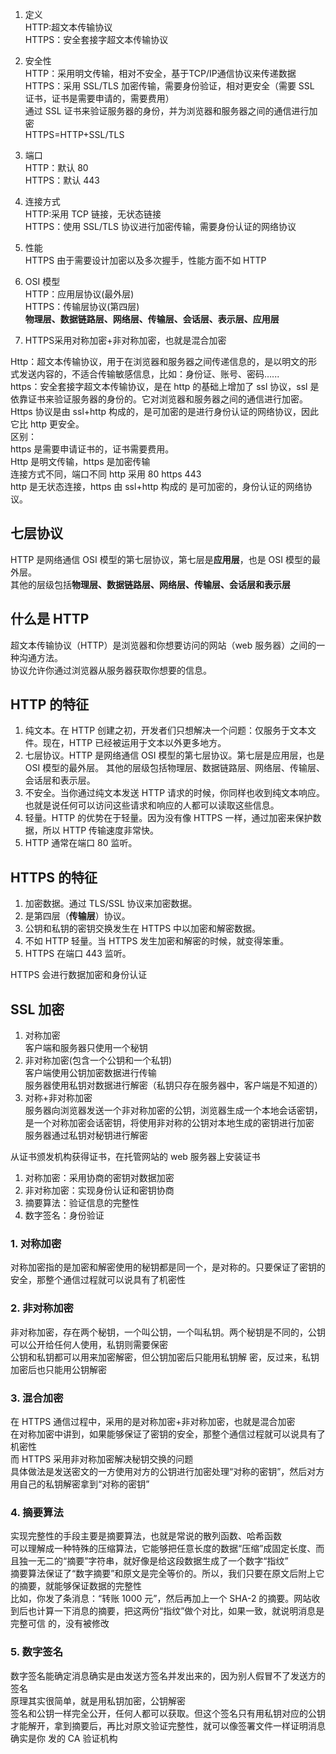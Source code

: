 1. 定义  
   HTTP:超文本传输协议  
   HTTPS：安全套接字超文本传输协议

2. 安全性  
   HTTP：采用明文传输，相对不安全，基于TCP/IP通信协议来传递数据  
   HTTPS：采用 SSL/TLS 加密传输，需要身份验证，相对更安全（需要 SSL 证书，证书是需要申请的，需要费用）  
    通过 SSL 证书来验证服务器的身份，并为浏览器和服务器之间的通信进行加密  
    HTTPS=HTTP+SSL/TLS

3. 端口  
   HTTP：默认 80  
   HTTPS：默认 443

4. 连接方式  
   HTTP:采用 TCP 链接，无状态链接  
   HTTPS：使用 SSL/TLS 协议进行加密传输，需要身份认证的网络协议

5. 性能  
   HTTPS 由于需要设计加密以及多次握手，性能方面不如 HTTP

6. OSI 模型  
    HTTP：应用层协议(最外层)  
    HTTPS：传输层协议(第四层)  
   **物理层、数据链路层、网络层、传输层、会话层、表示层、应用层**

7. HTTPS采用对称加密+非对称加密，也就是混合加密

Http：超文本传输协议，用于在浏览器和服务器之间传递信息的，是以明文的形式发送内容的，不适合传输敏感信息，比如：身份证、账号、密码…...  
https：安全套接字超文本传输协议，是在 http 的基础上增加了 ssl 协议，ssl 是依靠证书来验证服务器的身份的。它对浏览器和服务器之间的通信进行加密。  
Https 协议是由 ssl+http 构成的，是可加密的是进行身份认证的网络协议，因此它比 http 更安全。  
区别：  
https 是需要申请证书的，证书需要费用。  
Http 是明文传输，https 是加密传输  
连接方式不同，端口不同 http 采用 80 https 443  
http 是无状态连接，https 由 ssl+http 构成的 是可加密的，身份认证的网络协议。

## 七层协议

HTTP 是网络通信 OSI 模型的第七层协议，第七层是**应用层**，也是 OSI 模型的最外层。  
其他的层级包括**物理层、数据链路层、网络层、传输层、会话层和表示层**

## 什么是 HTTP

超文本传输协议（HTTP）是浏览器和你想要访问的网站（web 服务器）之间的一种沟通方法。  
协议允许你通过浏览器从服务器获取你想要的信息。

## HTTP 的特征

1. 纯文本。在 HTTP 创建之初，开发者们只想解决一个问题：仅服务于文本文件。现在，HTTP 已经被运用于文本以外更多地方。
2. 七层协议。HTTP 是网络通信 OSI 模型的第七层协议。第七层是应用层，也是 OSI 模型的最外层。 其他的层级包括物理层、数据链路层、网络层、传输层、会话层和表示层。
3. 不安全。当你通过纯文本发送 HTTP 请求的时候，你同样也收到纯文本响应。也就是说任何可以访问这些请求和响应的人都可以读取这些信息。
4. 轻量。HTTP 的优势在于轻量。因为没有像 HTTPS 一样，通过加密来保护数据，所以 HTTP 传输速度非常快。
5. HTTP 通常在端口 80 监听。

## HTTPS 的特征

1. 加密数据。通过 TLS/SSL 协议来加密数据。
2. 是第四层（**传输层**）协议。
3. 公钥和私钥的密钥交换发生在 HTTPS 中以加密和解密数据。
4. 不如 HTTP 轻量。当 HTTPS 发生加密和解密的时候，就变得笨重。
5. HTTPS 在端口 443 监听。

HTTPS 会进行数据加密和身份认证

## SSL 加密

1. 对称加密  
   客户端和服务器只使用一个秘钥
2. 非对称加密(包含一个公钥和一个私钥)  
   客户端使用公钥加密数据进行传输  
   服务器使用私钥对数据进行解密（私钥只存在服务器中，客户端是不知道的）
3. 对称+非对称加密  
   服务器向浏览器发送一个非对称加密的公钥，浏览器生成一个本地会话密钥，是一个对称加密会话密钥，将使用非对称的公钥对本地生成的密钥进行加密  
   服务器通过私钥对秘钥进行解密

从证书颁发机构获得证书，在托管网站的 web 服务器上安装证书

1. 对称加密：采用协商的密钥对数据加密
2. 非对称加密：实现身份认证和密钥协商
3. 摘要算法：验证信息的完整性
4. 数字签名：身份验证

### 1. 对称加密

对称加密指的是加密和解密使用的秘钥都是同一个，是对称的。只要保证了密钥的安全，那整个通信过程就可以说具有了机密性

### 2. 非对称加密

非对称加密，存在两个秘钥，一个叫公钥，一个叫私钥。两个秘钥是不同的，公钥可以公开给任何人使用，私钥则需要保密  
公钥和私钥都可以用来加密解密，但公钥加密后只能用私钥解 密，反过来，私钥加密后也只能用公钥解密

### 3. 混合加密

在 HTTPS 通信过程中，采用的是对称加密+非对称加密，也就是混合加密  
在对称加密中讲到，如果能够保证了密钥的安全，那整个通信过程就可以说具有了机密性  
而 HTTPS 采用非对称加密解决秘钥交换的问题  
具体做法是发送密文的一方使用对方的公钥进行加密处理“对称的密钥”，然后对方用自己的私钥解密拿到“对称的密钥”

### 4. 摘要算法

实现完整性的手段主要是摘要算法，也就是常说的散列函数、哈希函数  
可以理解成一种特殊的压缩算法，它能够把任意长度的数据“压缩”成固定长度、而且独一无二的“摘要”字符串，就好像是给这段数据生成了一个数字“指纹”  
摘要算法保证了“数字摘要”和原文是完全等价的。所以，我们只要在原文后附上它的摘要，就能够保证数据的完整性  
比如，你发了条消息：“转账 1000 元”，然后再加上一个 SHA-2 的摘要。网站收到后也计算一下消息的摘要，把这两份“指纹”做个对比，如果一致，就说明消息是完整可信 的，没有被修改

### 5. 数字签名

数字签名能确定消息确实是由发送方签名并发出来的，因为别人假冒不了发送方的签名  
原理其实很简单，就是用私钥加密，公钥解密  
签名和公钥一样完全公开，任何人都可以获取。但这个签名只有用私钥对应的公钥才能解开，拿到摘要后，再比对原文验证完整性，就可以像签署文件一样证明消息确实是你 发的
CA 验证机构
